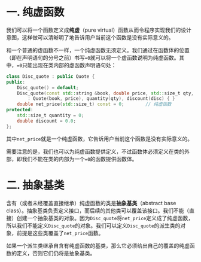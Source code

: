 # 一. 纯虚函数

我们可以将一个函数定义成**纯虚**（pure virtual）函数从而令程序实现我们的设计意图，这样做可以清晰明了地告诉用户当前这个函数是没有实际意义的。

和一个普通的虚函数不一样，一个纯虚函数无须定义。我们通过在函数体的位置（即在声明语句的分号之前）书写`=0`就可以将一个虚函数说明为纯虚函数。其中，`=0`只能出现在类内部的虚函数声明语句处：

```c++
class Disc_quote : public Quote {
public:
    Disc_quote() = default;
    Disc_quote(const std::string &book, double price, std::size_t qty, double disc)
        : Quote(book, price), quantity(qty), discount(disc) { }
    double net_price(std::size_t) const = 0;		// 纯虚函数
protected:
    std::size_t quantity = 0;
    double discount = 0.0;
};
```

其中`net_price`就是一个纯虚函数，它告诉用户当前这个函数是没有实际意义的。

需要注意的是，我们也可以为纯虚函数提供定义，不过函数体必须定义在类的外部，即我们不能在类的内部为一个`=0`的函数提供函数体。



# 二. 抽象基类

含有（或者未经覆盖直接继承）纯虚函数的类是**抽象基类**（abstract base class）。抽象基类负责定义接口，而后续的其他类可以覆盖该接口。我们不能（直接）创建一个抽象基类的对象。因为`Disc_quote`将`net_price`定义成了纯虚函数，所以我们不能定义`Disc_quote`的对象。我们可以定义`Disc_quote`的派生类的对象，前提是这些类覆盖了`net_price`函数。

如果一个派生类继承自含有纯虚函数的基类，那么它必须给出自己的覆盖的纯虚函数的定义，否则它们仍将是抽象基类。

